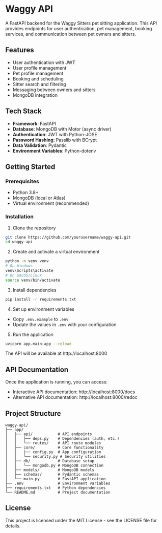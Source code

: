 # Waggy API

A FastAPI backend for the Waggy Sitters pet sitting application. This API provides endpoints for user authentication, pet management, booking services, and communication between pet owners and sitters.

## Features

- User authentication with JWT
- User profile management
- Pet profile management
- Booking and scheduling
- Sitter search and filtering
- Messaging between owners and sitters
- MongoDB integration

## Tech Stack

- **Framework**: FastAPI
- **Database**: MongoDB with Motor (async driver)
- **Authentication**: JWT with Python-JOSE
- **Password Hashing**: Passlib with BCrypt
- **Data Validation**: Pydantic
- **Environment Variables**: Python-dotenv

## Getting Started

### Prerequisites

- Python 3.8+
- MongoDB (local or Atlas)
- Virtual environment (recommended)

### Installation

1. Clone the repository

```bash
git clone https://github.com/yourusername/waggy-api.git
cd waggy-api
```

2. Create and activate a virtual environment

```bash
python -m venv venv
# On Windows
venv\Scripts\activate
# On macOS/Linux
source venv/bin/activate
```

3. Install dependencies

```bash
pip install -r requirements.txt
```

4. Set up environment variables

- Copy `.env.example` to `.env`
- Update the values in `.env` with your configuration

5. Run the application

```bash
uvicorn app.main:app --reload
```

The API will be available at http://localhost:8000

## API Documentation

Once the application is running, you can access:

- Interactive API documentation: http://localhost:8000/docs
- Alternative API documentation: http://localhost:8000/redoc

## Project Structure

```
waggy-api/
├── app/
│   ├── api/           # API endpoints
│   │   ├── deps.py    # Dependencies (auth, etc.)
│   │   └── routes/    # API route modules
│   ├── core/          # Core functionality
│   │   ├── config.py  # App configuration
│   │   └── security.py # Security utilities
│   ├── db/            # Database setup
│   │   └── mongodb.py # MongoDB connection
│   ├── models/        # MongoDB models
│   ├── schemas/       # Pydantic schemas
│   └── main.py        # FastAPI application
├── .env               # Environment variables
├── requirements.txt   # Python dependencies
└── README.md          # Project documentation
```

## License

This project is licensed under the MIT License - see the LICENSE file for details.
